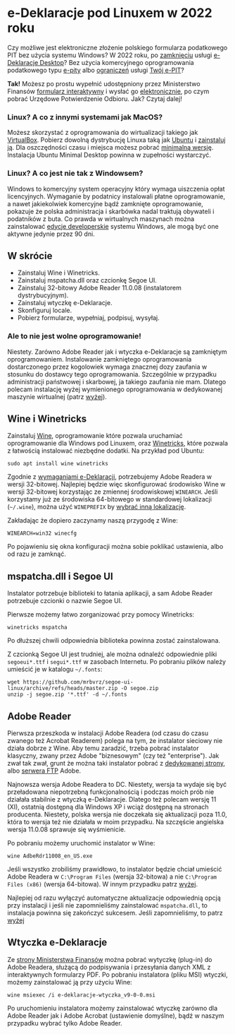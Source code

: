 # e-Deklaracje pod Linuxem w 2022 roku

Czy możliwe jest elektroniczne złożenie polskiego formularza podatkowego PIT bez użycia systemu Windows? W 2022 roku, po [zamknięciu](https://www.gov.pl/web/finanse/aplikacja-e-deklaracje-desktop-dostepna-tylko-do-konca-2021-roku) usługi [e-Deklaracje Desktop](https://www.podatki.gov.pl/e-deklaracje/aplikacja-e-deklaracje-desktop/)? Bez użycia komercyjnego oprogramowania podatkowego typu [e-pity](https://www.e-pity.pl/pobierz-darmowy-program-linux/) albo [ograniczeń](https://www.podatki.gov.pl/pit/twoj-e-pit/pytania-i-odpowiedzi/) usługi [Twój e-PIT](https://www.podatki.gov.pl/pit/twoj-e-pit/)?

**Tak!** Możesz po prostu wypełnić udostępniony przez Ministerstwo Finansów [formularz interaktywny](https://www.podatki.gov.pl/pit/e-deklaracje-pit/) i wysłać go [elektronicznie](https://www.podatki.gov.pl/e-deklaracje/wtyczka-do-podpisywania-i-przesylania-danych-xml-z-interaktywnych-formularzy-pdf/), po czym pobrać Urzędowe Potwierdzenie Odbioru. Jak? Czytaj dalej!

### Linux? A co z innymi systemami jak MacOS?

Możesz skorzystać z oprogramowania do wirtualizacji takiego jak [VirtualBox](https://www.virtualbox.org/). Pobierz dowolną dystrybucję Linuxa taką jak [Ubuntu](https://ubuntu.com/download/desktop) i [zainstaluj ją](https://www.download.net.pl/jak-zainstalowac-linuxa-na-virtualbox-dowolna-dystrybucja/n/15416/). Dla oszczędności czasu i miejsca możesz pobrać [minimalną wersję](http://archive.ubuntu.com/ubuntu/dists/focal/main/installer-amd64/current/legacy-images/netboot/mini.iso). Instalacja Ubuntu Minimal Desktop powinna w zupełności wystarczyć.

### Linux? A co jest nie tak z Windowsem?

Windows to komercyjny system operacyjny który wymaga uiszczenia opłat licencyjnych. Wymaganie by podatnicy instalowali płatne oprogramowanie, a nawet jakiekolwiek komercyjne bądź zamknięte oprogramowanie, pokazuje że polska administracja i skarbówka nadal traktują obywateli i podatników z buta. Co prawda w wirtualnych maszynach można zainstalować [edycje developerskie](https://developer.microsoft.com/en-us/microsoft-edge/tools/vms/) systemu Windows, ale mogą być one aktywne jedynie przez 90 dni.

## W skrócie

* Zainstaluj Wine i Winetricks.
* Zainstaluj mspatcha.dll oraz czcionkę Segoe UI.
* Zainstaluj 32-bitowy Adobe Reader 11.0.08 (instalatorem dystrybucyjnym).
* Zainstaluj wtyczkę e-Deklaracje.
* Skonfiguruj locale.
* Pobierz formularze, wypełniaj, podpisuj, wysyłaj.

### Ale to nie jest wolne oprogramowanie!

Niestety. Zarówno Adobe Reader jak i wtyczka e-Deklaracje są zamkniętym oprogramowaniem. Instalowanie zamkniętego oprogramowania dostarczonego przez kogolowiek wymaga znacznej dozy zaufania w stosunku do dostawcy tego oprogramowania. Szczególnie w przypadku administracji państwowej i skarbowej, ja takiego zaufania nie mam. Dlatego polecam instalację wyżej wymienionego oprogramowania w dedykowanej maszynie wirtualnej (patrz [wyżej](#linux-a-co-z-innymi-systemami-jak-macos)).

## Wine i Winetricks

Zainstaluj [Wine](https://wiki.winehq.org/Main_Page), oprogramowanie które pozwala uruchamiać oprogramowanie dla Windows pod Linuxem, oraz [Winetricks](https://wiki.winehq.org/Winetricks), które pozwala z łatwością instalować niezbędne dodatki. Na przykład pod Ubuntu:

```shell
sudo apt install wine winetricks
```

Zgodnie z [wymaganiami e-Deklaracji](https://www.podatki.gov.pl/e-deklaracje/wtyczka-do-podpisywania-i-przesylania-danych-xml-z-interaktywnych-formularzy-pdf), potrzebujemy Adobe Readera w wersji 32-bitowej. Najlepiej będzie więc skonfigurować środowisko Wine w wersji 32-bitowej korzystając ze zmiennej środowiskowej `WINEARCH`. Jeśli korzystamy już ze środowiska 64-bitowego w standardowej lokalizacji (`~/.wine`), można użyć `WINEPREFIX` by [wybrać inną lokalizację](https://newsblog.pl/jak-tworzyc-nowe-prefiksy-wine-w-systemie-linux/).

Zakładając że dopiero zaczynamy naszą przygodę z Wine:

```shell
WINEARCH=win32 winecfg
```

Po pojawieniu się okna konfiguracji można sobie poklikać ustawienia, albo od razu je zamknąć.

## mspatcha.dll i Segoe UI

Instalator potrzebuje biblioteki to łatania aplikacji, a sam Adobe Reader potrzebuje czcionki o nazwie Segoe UI.

Pierwsze możemy łatwo zorganizować przy pomocy Winetricks:

```shell
winetricks mspatcha
```

Po dłuższej chwili odpowiednia biblioteka powinna zostać zainstalowana.

Z czcionką Segoe UI jest trudniej, ale można odnaleźć odpowiednie pliki `segoeui*.ttf` i `segui*.ttf` w zasobach Internetu. Po pobraniu plików należy umieścić je w katalogu `~/.fonts`:

```shell
wget https://github.com/mrbvrz/segoe-ui-linux/archive/refs/heads/master.zip -O segoe.zip
unzip -j segoe.zip '*.ttf' -d ~/.fonts
```

## Adobe Reader

Pierwsza przeszkoda w instalacji Adobe Readera (od czasu do czasu zwanego też Acrobat Readerem) polega na tym, że instalator sieciowy nie działa dobrze z Wine. Aby temu zaradzić, trzeba pobrać instalator klasyczny, zwany przez Adobe "biznesowym" (czy też "enterprise"). Jak zwał tak zwał, grunt że można taki instalator pobrać z [dedykowanej strony](https://get.adobe.com/reader/enterprise/), albo [serwera FTP](https://community.adobe.com/t5/acrobat-reader-discussions/adobe-reader-older-version-offline-download/td-p/11549016) Adobe.

Najnowsza wersja Adobe Readera  to DC. Niestety, wersja ta wydaje się być przeładowana niepotrzebną funkcjonalnością i podczas moich prób nie działała stabilnie z wtyczką e-Deklaracje. Dlatego też polecam wersję 11 (XI), ostatnią dostępną dla Windows XP i wciąż dostępną na stronach producenta. Niestety, polska wersja nie doczekała się aktualizacji poza 11.0, która to wersja też nie działała w moim przypadku. Na szczęście angielska wersja 11.0.08 sprawuje się wyśmienicie.

Po pobraniu możemy uruchomić instalator w Wine:

```shell
wine AdbeRdr11008_en_US.exe
```

Jeśli wszystko zrobiliśmy prawidłowo, to instalator będzie chciał umieścić Adobe Readera w `C:\Program Files` (wersja 32-bitowa) a nie `C:\Program Files (x86)` (wersja 64-bitowa). W innym przypadku patrz [wyżej](#wine-i-winetricks).

Najlepiej od razu wyłączyć automatyczne aktualizacje odpowiednią opcją przy instalacji i jeśli nie zapomnieliśmy zainstalować `mspatcha.dll`, to instalacja powinna się zakończyć sukcesem. Jeśli zapomnieliśmy, to patrz [wyżej](#mspatchadll-i-segoe-ui)

## Wtyczka e-Deklaracje

Ze [strony Ministerstwa Finansów](https://www.podatki.gov.pl/e-deklaracje/wtyczka-do-podpisywania-i-przesylania-danych-xml-z-interaktywnych-formularzy-pdf/) można pobrać wytyczkę (plug-in) do Adobe Readera, służącą do podpisywania i przesyłania danych XML z interaktywnych formularzy PDF. Po pobraniu instalatora (pliku MSI) wtyczki, możemy zainstalować ją przy użyciu Wine:

```shell
wine msiexec /i e-deklaracje-wtyczka_v9-0-0.msi
```

Po uruchomieniu instalatora możemy zainstalować wtyczkę zarówno dla Adobe Reader jak i Adobe Acrobat (ustawienie domyślne), bądź w naszym przypadku wybrać tylko Adobe Reader.
